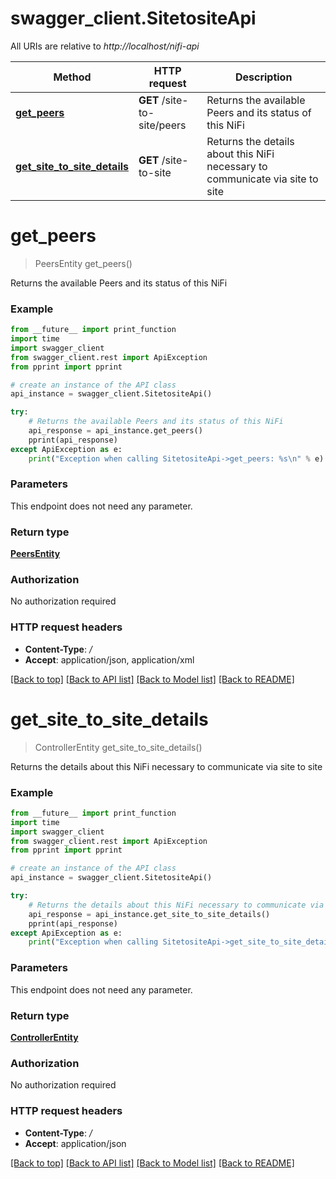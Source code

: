 # swagger_client.SitetositeApi

All URIs are relative to *http://localhost/nifi-api*

Method | HTTP request | Description
------------- | ------------- | -------------
[**get_peers**](SitetositeApi.md#get_peers) | **GET** /site-to-site/peers | Returns the available Peers and its status of this NiFi
[**get_site_to_site_details**](SitetositeApi.md#get_site_to_site_details) | **GET** /site-to-site | Returns the details about this NiFi necessary to communicate via site to site


# **get_peers**
> PeersEntity get_peers()

Returns the available Peers and its status of this NiFi



### Example 
```python
from __future__ import print_function
import time
import swagger_client
from swagger_client.rest import ApiException
from pprint import pprint

# create an instance of the API class
api_instance = swagger_client.SitetositeApi()

try: 
    # Returns the available Peers and its status of this NiFi
    api_response = api_instance.get_peers()
    pprint(api_response)
except ApiException as e:
    print("Exception when calling SitetositeApi->get_peers: %s\n" % e)
```

### Parameters
This endpoint does not need any parameter.

### Return type

[**PeersEntity**](PeersEntity.md)

### Authorization

No authorization required

### HTTP request headers

 - **Content-Type**: */*
 - **Accept**: application/json, application/xml

[[Back to top]](#) [[Back to API list]](../README.md#documentation-for-api-endpoints) [[Back to Model list]](../README.md#documentation-for-models) [[Back to README]](../README.md)

# **get_site_to_site_details**
> ControllerEntity get_site_to_site_details()

Returns the details about this NiFi necessary to communicate via site to site



### Example 
```python
from __future__ import print_function
import time
import swagger_client
from swagger_client.rest import ApiException
from pprint import pprint

# create an instance of the API class
api_instance = swagger_client.SitetositeApi()

try: 
    # Returns the details about this NiFi necessary to communicate via site to site
    api_response = api_instance.get_site_to_site_details()
    pprint(api_response)
except ApiException as e:
    print("Exception when calling SitetositeApi->get_site_to_site_details: %s\n" % e)
```

### Parameters
This endpoint does not need any parameter.

### Return type

[**ControllerEntity**](ControllerEntity.md)

### Authorization

No authorization required

### HTTP request headers

 - **Content-Type**: */*
 - **Accept**: application/json

[[Back to top]](#) [[Back to API list]](../README.md#documentation-for-api-endpoints) [[Back to Model list]](../README.md#documentation-for-models) [[Back to README]](../README.md)

